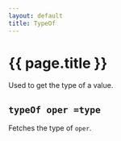 ```yaml
---
layout: default
title: TypeOf
---
```

# {{ page.title }}

Used to get the type of a value.

## `typeOf oper =type`

Fetches the type of `oper`.